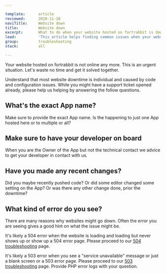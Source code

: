 ```yaml
---

template:      article
reviewed:      2020-11-28
naviTitle:     Website down
title:         Website down
excerpt:       What to do when your website hosted on fortrabbit is down
lead:          'This article helps finding common issues when your website is down.'
group:         troubleshooting
stack:         all

---
```


Your website hosted on fortrabbit is not online any more. This is an urgent situation. Let's waste no time and get it solved together.

Understand that most website downtime is individual and caused by code and configuration issues. While you might have a support ticket opened already, please help us helping by answering the follow questions.


## What's the exact App name?

Make sure to provide the exact App name. Is the happening to just one App hosted here or to multiple or all?

## Make sure to have your developer on board

When you are the Owner of the App but not the technical contact we advice to get your developer in contact with us.


## Have you made any recent changes?

Did you maybe recently pushed code? Or did some editor changed some setting on the App? Or was there any other change done, prior the downtime?


## What kind of error do you see?

There are many reasons why websites might go down. Often the error you are seeing gives a good hint on what the issue might be.

It's likely a 504 error when the website is loading and loading but never shows up or show up a 504 error page. Please proceed to our [504 troubleshooting](/504-errors) page.

It's likely a 503 error when you see a "service unavailable" message or just a blank screen or a 503 error page. Please proceed to our [503 troubleshooting](/503-errors) page. Provide PHP error logs with your question.


